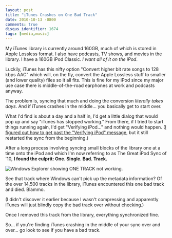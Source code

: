 ```yaml
---
layout: post
title: "iTunes Crashes on One Bad Track"
date: 2010-10-13 -0800
comments: true
disqus_identifier: 1674
tags: [media,music]
---
```

My iTunes library is currently around 160GB, much of which is stored in
Apple Lossless format. I also have podcasts, TV shows, and movies in the
library. I have a 160GB iPod Classic. *I want all of it on the iPod*.

Luckily, iTunes has this nifty option "Convert higher bit rate songs to
128 kbps AAC" which will, on the fly, convert the Apple Lossless stuff
to smaller (and lower quality) files so it all fits. This is fine for my
iPod since my major use case there is middle-of-the-road earphones at
work and podcasts anyway.

The problem is, syncing that much and doing the conversion *literally
takes days*. And if iTunes crashes in the middle... you basically get to
start over.

What I'd find is about a day and a half in, I'd get a little dialog that
would pop up and say "iTunes has stopped working." From there, if I
tried to start things running again, I'd get "Verifying iPod..." and
nothing would happen. ([I figured out how to get past the "Verifying
iPod"
message](/archive/2010/10/08/itunes-stuck-on-quotverifying-ipodquot-try-resetting-sync-history.aspx),
but it still restarted the sync from the beginning.)

After a long process involving syncing small blocks of the library one
at a time onto the iPod and which I'm now referring to as The Great iPod
Sync of '10, **I found the culprit: One. Single. Bad. Track.**

![Windows Explorer showing ONE TRACK not
working.](https://hyqi8g.bl3301.livefilestore.com/y2pgBHzLfdpWbPrlVl5zqCtvlivuIAqRBsynsHeAuhhJ4AUZfWWCwqZgzY5933-XAoX6EL3Cfdl8aIVSTTfW4NbEpkcceRz_ImdrxmOrJYAQ6U/20101011badtrack.png?psid=1)

See that track where Windows can't pick up the metadata information? Of
the over 14,500 tracks in the library, iTunes encountered this one bad
track and died. Blammo.

(I didn't discover it earlier because I wasn't compressing and
apparently iTunes will just blindly copy the bad track over without
checking.)

Once I removed this track from the library, everything synchronized
fine.

So... if you're finding iTunes crashing in the middle of your sync over
and over... go look to see if you have a bad track.


